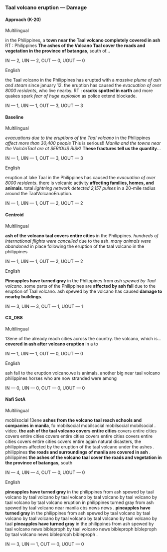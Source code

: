 ### Taal volcano eruption — Damage



#### Approach (K-20)

Multilingual

in the Philippines, a **town near the Taal volcano completely covered in ash** RT : Philippines **The ashes of the Volcano Taal cover the roads and vegetation in the province of batangas**, south of…

IN — 2, UIN — 2, OUT — 0, UOUT — 0

English

the Taal volcano in the Philippines has erupted with a *massive plume of ash and steam* since january 12. the eruption has caused the *evacuation of over 8000 residents*, who live nearby. RT : **cracks spotted in earth** and more quakes spark *fear of huge explosion* as police extend blockade.

IN — 1, UIN — 1, OUT — 3, UOUT — 3

#### Baseline

Multilingual

*evacuations due to the eruptions of the Taal volcano* in the Philippines *affect more than 30,400 people* This is serious!! *Manila and the towns near the VolcánTaal are at SERIOUS RISK*! **These fractures tell us the quantity**...

IN — 1, UIN — 1, OUT — 3, UOUT — 3

English

eruption at lake Taal in the Philippines has caused the *evacuation of over 8000 residents*. there is volcanic activity **affecting families, homes, and animals**. total *lightning network detected 2,157 pulses* in a 20-mile radius around the TaalVolcanoEruption.

IN — 1, UIN — 1, OUT — 2, UOUT — 2

#### Centroid

Multilingual

**ash of the volcano taal covers entire cities** in the Philippines. *hundreds of international flights were cancelled* due to the ash. *many animals were abandoned* in place following the eruption of the taal volcano in the philippines

IN — 1, UIN — 1, OUT — 2, UOUT — 2

English

**Pineapples have turned gray** in the Philippines from *ash spewed by Taal volcano*. some parts of the Philippines are **affected by ash fall** due to the eruption of Taal volcano. ash spewed by the volcano has caused **damage to nearby buildings**.

IN — 3, UIN — 3, OUT — 1, UOUT — 1

#### CX\_DB8

Multilingual

13ene of the already reach cities across the country. the volcano, which is... **covered in ash after volcano eruption** in a to 

IN — 1, UIN — 1, OUT — 0, UOUT — 0

English

ash fall to the eruption volcano.we is animals. another big near taal volcano philippines horses who are now stranded were among

IN — 0, UIN — 0, OUT — 0, UOUT — 0

#### Nafi SotA

Multilingual

mobilsocial 13ene **ashes from the volcano taal reach schools and companies in manila**, fo mobilsocial mobilsocial mobilsocial mobilsocial .
video. **the ash of the taal volcano covers entire cities** covers entire cities covers entire cities covers entire cities covers entire cities covers entire cities covers entire cities covers entire
again natural disasters, the philippines affected by the eruption of the taal volcano under the ashes .
philippines **the roads and surroundings of manila are covered in ash** .
philippines **the ashes of the volcano taal cover the roads and vegetation in the province of batangas**, south

IN — 4, UIN — 4, OUT — 0, UOUT — 0

English

**pineapples have turned gray** in the philippines from ash spewed by taal volcano by taal volcano by taal volcano by taal volcano by taal volcano by taal volcano by taal
volcano eruption in philippines turned gray from ash spewed by taal volcano near manila cbs news news .
**pineapples have turned gray** in the philippines from ash spewed by taal volcano by taal volcano by taal volcano by taal volcano by taal volcano by taal volcano by taal
**pineapples have turned gray** in the philippines from ash spewed by taal volcano news bibleproph by taal volcano news bibleproph bibleproph by taal volcano news bibleproph bibleproph .

IN — 3, UIN — 1, OUT — 0, UOUT — 0
